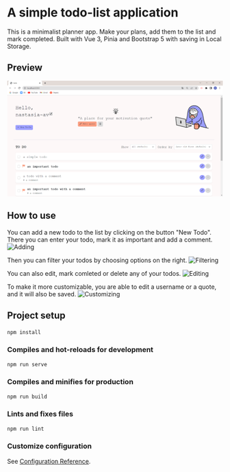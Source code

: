 # A simple todo-list application
This is a minimalist planner app. Make your plans, add them to the list and mark completed. Built with Vue 3, Pinia and Bootstrap 5 with saving in Local Storage.

## Preview
![Preview](/img/preview.png)

## How to use
You can add a new todo to the list by clicking on the button "New Todo". There you can enter your todo, mark it as important and add a comment. 
![Adding](/img/addTodo.gif)

Then you can filter your todos by choosing options on the right.
![Filtering](/img/filterTodo.gif)

You can also edit, mark comleted or delete any of your todos.
![Editing](/img/editTodo.gif)

To make it more customizable, you are able to edit a username or a quote, and it will also be saved.
![Customizing](/img/customizing.gif)

## Project setup
```
npm install
```

### Compiles and hot-reloads for development
```
npm run serve
```

### Compiles and minifies for production
```
npm run build
```

### Lints and fixes files
```
npm run lint
```

### Customize configuration
See [Configuration Reference](https://cli.vuejs.org/config/).

